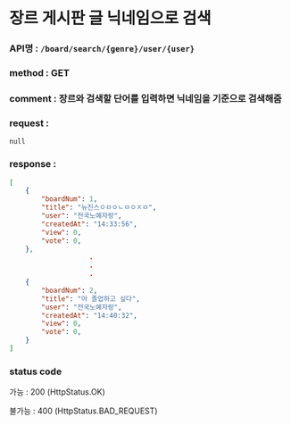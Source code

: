 # 장르 게시판 글 닉네임으로 검색
### API명 : `/board/search/{genre}/user/{user}`

### method : GET

### comment : 장르와 검색할 단어를 입력하면 닉네임을 기준으로 검색해줌

### request :
    null

### response :
~~~json
[
    {
        "boardNum": 1,
        "title": "뉴진스ㅇㅁㅇㄴㅁㅇㅈㅁ",
        "user": "전국노예자랑",
        "createdAt": "14:33:56",
        "view": 0,
        "vote": 0,
    },
                    .
                    .
                    .
    {
        "boardNum": 2,
        "title": "아 졸업하고 싶다",
        "user": "전국노예자랑",
        "createdAt": "14:40:32",
        "view": 0,
        "vote": 0,
    }
]
~~~

### status code
가능 : 200 (HttpStatus.OK)

불가능 : 400 (HttpStatus.BAD_REQUEST)